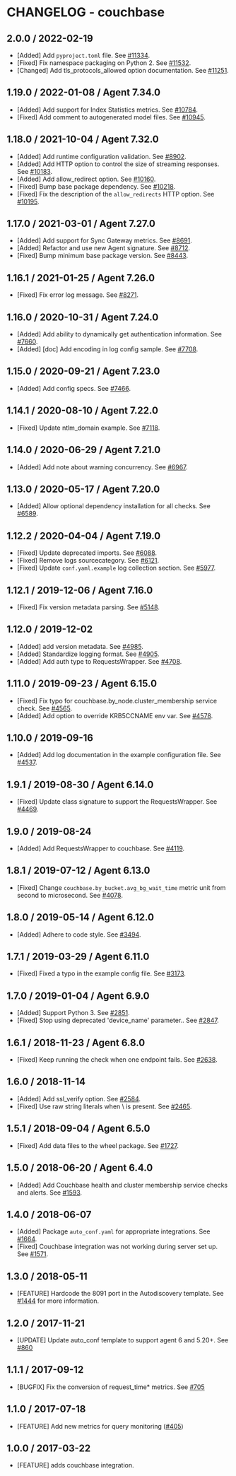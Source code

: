 # CHANGELOG - couchbase

## 2.0.0 / 2022-02-19

* [Added] Add `pyproject.toml` file. See [#11334](https://github.com/DataDog/integrations-core/pull/11334).
* [Fixed] Fix namespace packaging on Python 2. See [#11532](https://github.com/DataDog/integrations-core/pull/11532).
* [Changed] Add tls_protocols_allowed option documentation. See [#11251](https://github.com/DataDog/integrations-core/pull/11251).

## 1.19.0 / 2022-01-08 / Agent 7.34.0

* [Added] Add support for Index Statistics metrics. See [#10784](https://github.com/DataDog/integrations-core/pull/10784).
* [Fixed] Add comment to autogenerated model files. See [#10945](https://github.com/DataDog/integrations-core/pull/10945).

## 1.18.0 / 2021-10-04 / Agent 7.32.0

* [Added] Add runtime configuration validation. See [#8902](https://github.com/DataDog/integrations-core/pull/8902).
* [Added] Add HTTP option to control the size of streaming responses. See [#10183](https://github.com/DataDog/integrations-core/pull/10183).
* [Added] Add allow_redirect option. See [#10160](https://github.com/DataDog/integrations-core/pull/10160).
* [Fixed] Bump base package dependency. See [#10218](https://github.com/DataDog/integrations-core/pull/10218).
* [Fixed] Fix the description of the `allow_redirects` HTTP option. See [#10195](https://github.com/DataDog/integrations-core/pull/10195).

## 1.17.0 / 2021-03-01 / Agent 7.27.0

* [Added] Add support for Sync Gateway metrics. See [#8691](https://github.com/DataDog/integrations-core/pull/8691).
* [Added] Refactor and use new Agent signature. See [#8712](https://github.com/DataDog/integrations-core/pull/8712).
* [Fixed] Bump minimum base package version. See [#8443](https://github.com/DataDog/integrations-core/pull/8443).

## 1.16.1 / 2021-01-25 / Agent 7.26.0

* [Fixed] Fix error log message. See [#8271](https://github.com/DataDog/integrations-core/pull/8271).

## 1.16.0 / 2020-10-31 / Agent 7.24.0

* [Added] Add ability to dynamically get authentication information. See [#7660](https://github.com/DataDog/integrations-core/pull/7660).
* [Added] [doc] Add encoding in log config sample. See [#7708](https://github.com/DataDog/integrations-core/pull/7708).

## 1.15.0 / 2020-09-21 / Agent 7.23.0

* [Added] Add config specs. See [#7466](https://github.com/DataDog/integrations-core/pull/7466).

## 1.14.1 / 2020-08-10 / Agent 7.22.0

* [Fixed] Update ntlm_domain example. See [#7118](https://github.com/DataDog/integrations-core/pull/7118).

## 1.14.0 / 2020-06-29 / Agent 7.21.0

* [Added] Add note about warning concurrency. See [#6967](https://github.com/DataDog/integrations-core/pull/6967).

## 1.13.0 / 2020-05-17 / Agent 7.20.0

* [Added] Allow optional dependency installation for all checks. See [#6589](https://github.com/DataDog/integrations-core/pull/6589).

## 1.12.2 / 2020-04-04 / Agent 7.19.0

* [Fixed] Update deprecated imports. See [#6088](https://github.com/DataDog/integrations-core/pull/6088).
* [Fixed] Remove logs sourcecategory. See [#6121](https://github.com/DataDog/integrations-core/pull/6121).
* [Fixed] Update `conf.yaml.example` log collection section. See [#5977](https://github.com/DataDog/integrations-core/pull/5977).

## 1.12.1 / 2019-12-06 / Agent 7.16.0

* [Fixed] Fix version metadata parsing. See [#5148](https://github.com/DataDog/integrations-core/pull/5148).

## 1.12.0 / 2019-12-02

* [Added] add version metadata. See [#4985](https://github.com/DataDog/integrations-core/pull/4985).
* [Added] Standardize logging format. See [#4905](https://github.com/DataDog/integrations-core/pull/4905).
* [Added] Add auth type to RequestsWrapper. See [#4708](https://github.com/DataDog/integrations-core/pull/4708).

## 1.11.0 / 2019-09-23 / Agent 6.15.0

* [Fixed] Fix typo for couchbase.by_node.cluster_membership service check. See [#4565](https://github.com/DataDog/integrations-core/pull/4565).
* [Added] Add option to override KRB5CCNAME env var. See [#4578](https://github.com/DataDog/integrations-core/pull/4578).

## 1.10.0 / 2019-09-16

* [Added] Add log documentation in the example configuration file. See [#4537](https://github.com/DataDog/integrations-core/pull/4537).

## 1.9.1 / 2019-08-30 / Agent 6.14.0

* [Fixed] Update class signature to support the RequestsWrapper. See [#4469](https://github.com/DataDog/integrations-core/pull/4469).

## 1.9.0 / 2019-08-24

* [Added] Add RequestsWrapper to couchbase. See [#4119](https://github.com/DataDog/integrations-core/pull/4119).

## 1.8.1 / 2019-07-12 / Agent 6.13.0

* [Fixed] Change `couchbase.by_bucket.avg_bg_wait_time` metric unit from second to microsecond. See [#4078](https://github.com/DataDog/integrations-core/pull/4078).

## 1.8.0 / 2019-05-14 / Agent 6.12.0

* [Added] Adhere to code style. See [#3494](https://github.com/DataDog/integrations-core/pull/3494).

## 1.7.1 / 2019-03-29 / Agent 6.11.0

* [Fixed] Fixed a typo in the example config file. See [#3173](https://github.com/DataDog/integrations-core/pull/3173).

## 1.7.0 / 2019-01-04 / Agent 6.9.0

* [Added] Support Python 3. See [#2851][1].
* [Fixed] Stop using deprecated 'device_name' parameter.. See [#2847][2].

## 1.6.1 / 2018-11-23 / Agent 6.8.0

* [Fixed] Keep running the check when one endpoint fails. See [#2638][3].

## 1.6.0 / 2018-11-14

* [Added] Add ssl_verify option. See [#2584][4].
* [Fixed] Use raw string literals when \ is present. See [#2465][5].

## 1.5.1 / 2018-09-04 / Agent 6.5.0

* [Fixed] Add data files to the wheel package. See [#1727][6].

## 1.5.0 / 2018-06-20 / Agent 6.4.0

* [Added] Add Couchbase health and cluster membership service checks and alerts. See [#1593][7].

## 1.4.0 / 2018-06-07

* [Added] Package `auto_conf.yaml` for appropriate integrations. See [#1664][8].
* [Fixed] Couchbase integration was not working during server set up. See [#1571][9].

## 1.3.0 / 2018-05-11

* [FEATURE] Hardcode the 8091 port in the Autodiscovery template. See [#1444][10] for more information.

## 1.2.0 / 2017-11-21

* [UPDATE] Update auto_conf template to support agent 6 and 5.20+. See [#860][11]

## 1.1.1 / 2017-09-12

* [BUGFIX] Fix the conversion of request_time* metrics. See [#705][12]

## 1.1.0 / 2017-07-18

* [FEATURE] Add new metrics for query monitoring ([#405][13])

## 1.0.0 / 2017-03-22

* [FEATURE] adds couchbase integration.

<!--- The following link definition list is generated by PimpMyChangelog --->
[1]: https://github.com/DataDog/integrations-core/pull/2851
[2]: https://github.com/DataDog/integrations-core/pull/2847
[3]: https://github.com/DataDog/integrations-core/pull/2638
[4]: https://github.com/DataDog/integrations-core/pull/2584
[5]: https://github.com/DataDog/integrations-core/pull/2465
[6]: https://github.com/DataDog/integrations-core/pull/1727
[7]: https://github.com/DataDog/integrations-core/pull/1593
[8]: https://github.com/DataDog/integrations-core/pull/1664
[9]: https://github.com/DataDog/integrations-core/pull/1571
[10]: https://github.com/DataDog/integrations-core/pull/1444
[11]: https://github.com/DataDog/integrations-core/issues/860
[12]: https://github.com/DataDog/integrations-core/issues/705
[13]: https://github.com/DataDog/integrations-core/issues/405
